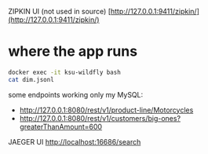 
ZIPKIN UI (not used in source) [http://127.0.0.1:9411/zipkin/](http://127.0.0.1:9411/zipkin/)


# where the app runs
```bash
docker exec -it ksu-wildfly bash
cat dim.jsonl
```

some endpoints working only my MySQL:

- http://127.0.0.1:8080/rest/v1/product-line/Motorcycles
- http://127.0.0.1:8080/rest/v1/customers/big-ones?greaterThanAmount=600


JAEGER UI [http://localhost:16686/search](http://localhost:16686/search)

